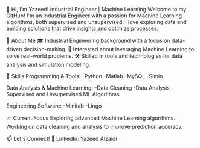 👋 Hi, I'm Yazeed!
Industrial Engineer | Machine Learning 
Welcome to my GitHub! I'm an Industrial Engineer with a passion for Machine Learning algorithms, both supervised and unsupervised. 
I love exploring data and building solutions that drive insights and optimize processes.

🌟 About Me
🎓 Industrial Engineering background with a focus on data-driven decision-making.
🤖 Interested  about leveraging Machine Learning to solve real-world problems.
🛠️ Skilled in tools and technologies for data analysis and simulation modeling.

🚀 Skills
Programming & Tools:
-Python
-Matlab
-MySQL
-Simio

Data Analysis & Machine Learning:
-Data Cleaning
-Data Analysis
-Supervised and Unsupervised ML Algorithms

Engineering Software:
-Minitab
-Lingo

📈 Current Focus
Exploring advanced Machine Learning algorithms.
Working on data cleaning and analysis to improve prediction accuracy.


📫 Let's Connect!
💼 LinkedIn: Yazeed Alzaidi
